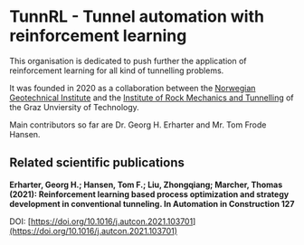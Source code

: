 # TunnRL - Tunnel automation with reinforcement learning

This organisation is dedicated to push further the application of reinforcement learning for all kind of tunnelling problems.

It was founded in 2020 as a collaboration between the [Norwegian Geotechnical Institute](https://www.ngi.no/eng) and the [Institute of Rock Mechanics and Tunnelling](https://www.tugraz.at/institute/fmt/home/) of the Graz Unviersity of Technology.

Main contributors so far are Dr. Georg H. Erharter and Mr. Tom Frode Hansen.

## Related scientific publications
**Erharter, Georg H.; Hansen, Tom F.; Liu, Zhongqiang; Marcher, Thomas (2021): Reinforcement learning based process optimization and strategy development in conventional tunneling. In Automation in Construction 127**

DOI: [https://doi.org/10.1016/j.autcon.2021.103701](https://doi.org/10.1016/j.autcon.2021.103701)


